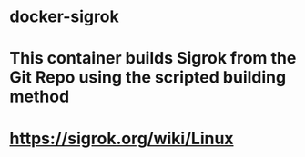 # docker-sigrok
#
# This container builds Sigrok from the Git Repo using the scripted building method
# https://sigrok.org/wiki/Linux
